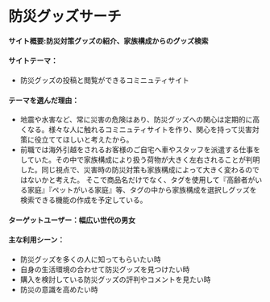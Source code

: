 # 防災グッズサーチ

#### サイト概要:防災対策グッズの紹介、家族構成からのグッズ検索

#### サイトテーマ：
* 防災グッズの投稿と閲覧ができるコミニュティサイト


#### テーマを選んだ理由：
* 地震や水害など、常に災害の危険はあり、防災グッズへの関心は定期的に高くなる。様々な人に触れるコミニュティサイトを作り、関心を持って災害対策に役立ててほしいと考えたから。
* 前職では海外引越をされるお客様のご自宅へ車やスタッフを派遣する仕事をしていた。その中で家族構成により扱う荷物が大きく左右されることが判明した。同じ視点で、災害時の防災対策も家族構成によって大きく変わるのではないかと考えた。
  そこで商品名だけでなく、タグを使用して『高齢者がいる家庭』『ペットがいる家庭』等、タグの中から家族構成を選択しグッズを検索できる機能の作成を予定している。

#### ターゲットユーザー：幅広い世代の男女

#### 主な利用シーン：
* 防災グッズを多くの人に知ってもらいたい時
* 自身の生活環境の合わせて防災グッズを見つけたい時
* 購入を検討している防災グッズの評判やコメントを見たい時
* 防災の意識を高めたい時